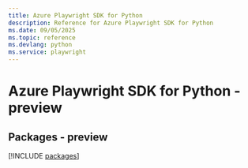 ```yaml
---
title: Azure Playwright SDK for Python
description: Reference for Azure Playwright SDK for Python
ms.date: 09/05/2025
ms.topic: reference
ms.devlang: python
ms.service: playwright
---
```

# Azure Playwright SDK for Python - preview
## Packages - preview
[!INCLUDE [packages](playwright-index.md)]